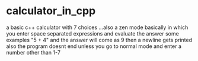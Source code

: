 # calculator_in_cpp
a basic c++ calculator with 7 choices ...also a zen mode basically in which you enter space separated expressions and evaluate the answer
some examples "5 + 4" and the answer will come as 9 
then a newline gets printed 
also the program doesnt end unless you go to normal mode and enter a number other than 1-7 
